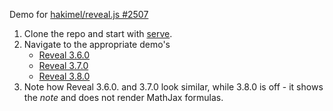 Demo for [hakimel/reveal.js #2507](https://github.com/hakimel/reveal.js/issues/2507)

1. Clone the repo and start with [serve](https://www.npmjs.com/package/serve).
1. Navigate to the appropriate demo's
    * [Reveal 3.6.0](http://localhost:5000/reveal-360/)
    * [Reveal 3.7.0](http://localhost:5000/reveal-370/)
    * [Reveal 3.8.0](http://localhost:5000/reveal-380/)
1. Note how Reveal 3.6.0. and 3.7.0 look similar, while 3.8.0 is off - it shows the _note_ and does not render MathJax formulas.